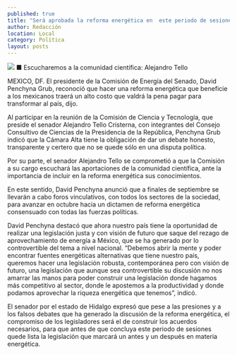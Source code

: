 ```yaml
---
published: true
title: "Será aprobada la reforma energética en  este periodo de sesiones: David Penchyna"
author: Redacción
location: Local
category: Política
layout: posts
---
```


![](http://i.imgur.com/kdlU5CPm.jpg)
■ Escucharemos a la comunidad científica: Alejandro Tello

MEXICO, DF. El presidente de la Comisión de Energía del Senado, David Penchyna Grub,  reconoció que hacer una reforma energética que beneficie a los mexicanos traerá un alto costo que valdrá la pena pagar para transformar al país, dijo.

Al participar en la reunión de la Comisión de Ciencia y Tecnología, que preside el senador Alejandro Tello Cristerna, con integrantes del Consejo Consultivo de Ciencias de la Presidencia de la República, Penchyna Grub indicó que la Cámara Alta tiene la obligación de dar un debate honesto, transparente y certero que no se quede sólo en una disputa política.

Por su parte, el senador Alejandro Tello se comprometió a que la Comisión a su cargo escuchará las aportaciones de la comunidad científica, ante la importancia de incluir en la reforma energética sus conocimientos. 

En este sentido, David Penchyna anunció que a finales de septiembre se llevarán a cabo foros vinculativos, con todos los sectores de la sociedad, para avanzar en octubre hacia un dictamen de reforma energética consensuado con todas las fuerzas políticas.

David Penchyna destacó que ahora nuestro país tiene la oportunidad de realizar una legislación justa y con visión de futuro que saque del rezago de aprovechamiento de energía a México, que se ha generado por lo controvertible del tema a nivel nacional.
“Debemos abrir la mente y poder encontrar fuentes energéticas alternativas que tiene nuestro país, queremos hacer una legislación robusta, contemporánea pero con visión de futuro, una legislación que aunque sea controvertible su discusión no nos amarrar las manos para poder construir una legislación donde hagamos más competitivo al sector, donde le apostemos a la productividad y donde podamos aprovechar la riqueza energética que tenemos”, indicó.

El senador por el estado de Hidalgo expresó que pese a las presiones y a los falsos debates que ha generado la discusión de la reforma energética, el compromiso de los legisladores será el de construir los acuerdos necesarios, para que antes de que concluya este periodo de sesiones quede lista la legislación que marcará un antes y un después en materia energética.
 
